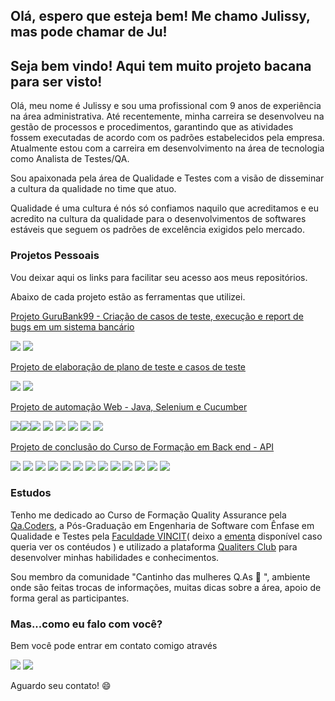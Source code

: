 ## Olá, espero que esteja bem! Me chamo Julissy, mas pode chamar de Ju! 
## Seja bem vindo! Aqui tem muito projeto bacana para ser visto!

Olá, meu nome é Julissy e sou uma profissional com 9 anos de experiência na área administrativa. Até recentemente, minha carreira se desenvolveu na gestão de processos e procedimentos, garantindo que as atividades fossem executadas de acordo com os padrões estabelecidos pela empresa. Atualmente estou com a carreira em desenvolvimento na área de tecnologia como Analista de Testes/QA. 

Sou apaixonada pela área de Qualidade e Testes com a visão de disseminar a cultura da 
qualidade no time que atuo.

Qualidade é uma cultura é nós só confiamos naquilo que acreditamos e eu acredito na cultura da qualidade para o desenvolvimentos de softwares estáveis que seguem os padrões de excelência exigidos pelo mercado.

### Projetos Pessoais

Vou deixar aqui os links para facilitar seu acesso aos meus repositórios.

Abaixo de cada projeto estão as ferramentas que utilizei.


[Projeto GuruBank99 - Criação de casos de teste, execução e report de bugs em um sistema bancário](https://github.com/julissy/Testes_GuruBank99)

<img src="https://img.shields.io/badge/Microsoft_Excel-217346?style=for-the-badge&logo=microsoft-excel&logoColor=white" /> <img src="https://img.shields.io/badge/Miro-F7C922?style=for-the-badge&logo=Miro&logoColor=050036" />


[Projeto de elaboração de plano de teste e casos de teste](https://github.com/julissy/TesteTecnico_CriacaoCasodeTeste)


<img src="https://img.shields.io/badge/Microsoft_Excel-217346?style=for-the-badge&logo=microsoft-excel&logoColor=white" /> <img src="https://img.shields.io/badge/Miro-F7C922?style=for-the-badge&logo=Miro&logoColor=050036" />


[Projeto de automação Web - Java, Selenium e Cucumber](https://github.com/julissy/TestesAutomatizados_SwagLabs)

<img src="https://img.shields.io/badge/IntelliJ_IDEA-000000.svg?style=for-the-badge&logo=intellij-idea&logoColor=white" /><img src="https://img.shields.io/badge/java-%23ED8B00.svg?style=for-the-badge&logo=java&logoColor=white" /><img src="https://img.shields.io/badge/Cucumber-43B02A?style=for-the-badge&logo=cucumber&logoColor=white" /> <img src="https://img.shields.io/badge/Junit5-25A162?style=for-the-badge&logo=junit5&logoColor=white" /> <img src="https://img.shields.io/badge/Selenium-43B02A?style=for-the-badge&logo=Selenium&logoColor=white" /> <img src="https://img.shields.io/badge/Microsoft_Excel-217346?style=for-the-badge&logo=microsoft-excel&logoColor=white" /> <img src="https://img.shields.io/badge/Trello-0052CC?style=for-the-badge&logo=trello&logoColor=white" /> <img src="https://img.shields.io/badge/Google_chrome-4285F4?style=for-the-badge&logo=Google-chrome&logoColor=white" />


[Projeto de conclusão do Curso de Formação em Back end - API](https://github.com/julissy/EasyMotel)

<img src="https://img.shields.io/badge/VSCode-0078D4?style=for-the-badge&logo=visual%20studio%20code&logoColor=white" /> <img src="https://img.shields.io/badge/JavaScript-323330?style=for-the-badge&logo=javascript&logoColor=F7DF1E" />
<img src="https://img.shields.io/badge/MySQL-005C84?style=for-the-badge&logo=mysql&logoColor=white" /> <img src="https://img.shields.io/badge/Postman-FF6C37?style=for-the-badge&logo=Postman&logoColor=white" /> <img src="https://img.shields.io/badge/JWT-000000?style=for-the-badge&logo=JSON%20web%20tokens&logoColor=white" /> <img src="https://img.shields.io/badge/Node.js-339933?style=for-the-badge&logo=nodedotjs&logoColor=white" /> <img src="https://img.shields.io/badge/npm-CB3837?style=for-the-badge&logo=npm&logoColor=white" /> <img src="https://img.shields.io/badge/Swagger-85EA2D?style=for-the-badge&logo=Swagger&logoColor=white" /> <img src="https://img.shields.io/badge/json-5E5C5C?style=for-the-badge&logo=json&logoColor=white" /> <img src="https://img.shields.io/badge/Trello-0052CC?style=for-the-badge&logo=trello&logoColor=white" /> <img src="https://img.shields.io/badge/Sequelize-52B0E7?style=for-the-badge&logo=Sequelize&logoColor=white" /> <img src="https://img.shields.io/badge/GitHub-100000?style=for-the-badge&logo=github&logoColor=white" /> <img src="https://img.shields.io/badge/GIT-E44C30?style=for-the-badge&logo=git&logoColor=white" />


### Estudos

Tenho me dedicado ao Curso de Formação Quality Assurance pela [Qa.Coders](https://www.linkedin.com/company/qa-coders/),
a Pós-Graduação em Engenharia de Software com Ênfase em Qualidade e Testes pela [Faculdade VINCIT](https://www.faculdadevincit.edu.br/cursos/engenharia-de-software-e-teste)( deixo a [ementa](https://dd0c6bc7-a7f9-4995-994e-a65ec4dc6bb8.usrfiles.com/ugd/dd0c6b_41186c3c15c746dbb61ccc93577564c5.pdf) disponível caso queria ver os contéudos ) e utilizado a plataforma [Qualiters Club](https://app.qualitersclub.com/login) para desenvolver minhas habilidades e conhecimentos.

Sou membro da comunidade "Cantinho das mulheres Q.As 🐞 ", ambiente onde são feitas trocas de informações, muitas dicas sobre a área, apoio de forma geral as participantes.


### Mas...como eu falo com você?
Bem você pode entrar em contato comigo através 

[<img src="https://img.shields.io/badge/Gmail-D14836?style=for-the-badge&logo=gmail&logoColor=white" />](jutocachelo@gmail.com) [<img src="https://img.shields.io/badge/linkedin-%230077B5.svg?&style=for-the-badge&logo=linkedin&logoColor=white" />](https://www.linkedin.com/in/julissytocachelo/) 

Aguardo seu contato! :smile:
          





